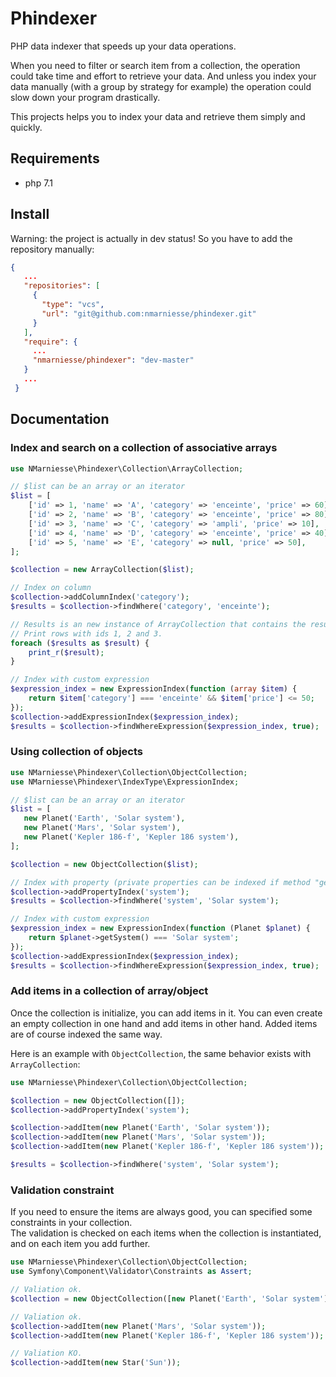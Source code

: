 # Phindexer

PHP data indexer that speeds up your data operations.  

When you need to filter or search item from a collection, the operation could take time and effort to
retrieve your data. And unless you index your data manually (with a group by strategy for example) the 
operation could slow down your program drastically.  

This projects helps you to index your data and retrieve them simply and quickly.  


## Requirements

- php 7.1


## Install

Warning: the project is actually in dev status! So you have to add the repository manually:

```json
{
   ...
   "repositories": [
     {
       "type": "vcs",
       "url": "git@github.com:nmarniesse/phindexer.git"
     }
   ],
   "require": {
     ...
     "nmarniesse/phindexer": "dev-master"
   }
   ...
 }
```


## Documentation

### Index and search on a collection of associative arrays

```php
use NMarniesse\Phindexer\Collection\ArrayCollection;

// $list can be an array or an iterator
$list = [
    ['id' => 1, 'name' => 'A', 'category' => 'enceinte', 'price' => 60],
    ['id' => 2, 'name' => 'B', 'category' => 'enceinte', 'price' => 80],
    ['id' => 3, 'name' => 'C', 'category' => 'ampli', 'price' => 10],
    ['id' => 4, 'name' => 'D', 'category' => 'enceinte', 'price' => 40],
    ['id' => 5, 'name' => 'E', 'category' => null, 'price' => 50],
];

$collection = new ArrayCollection($list);

// Index on column
$collection->addColumnIndex('category');
$results = $collection->findWhere('category', 'enceinte');

// Results is an new instance of ArrayCollection that contains the results
// Print rows with ids 1, 2 and 3.
foreach ($results as $result) {
    print_r($result);
}

// Index with custom expression
$expression_index = new ExpressionIndex(function (array $item) {
    return $item['category'] === 'enceinte' && $item['price'] <= 50;
});
$collection->addExpressionIndex($expression_index);
$results = $collection->findWhereExpression($expression_index, true);

```


### Using collection of objects

```php
use NMarniesse\Phindexer\Collection\ObjectCollection;
use NMarniesse\Phindexer\IndexType\ExpressionIndex;

// $list can be an array or an iterator
$list = [
   new Planet('Earth', 'Solar system'),
   new Planet('Mars', 'Solar system'),
   new Planet('Kepler 186-f', 'Kepler 186 system'),
];

$collection = new ObjectCollection($list);

// Index with property (private properties can be indexed if method "get" is accessible, here method "getSystem")
$collection->addPropertyIndex('system');
$results = $collection->findWhere('system', 'Solar system');

// Index with custom expression
$expression_index = new ExpressionIndex(function (Planet $planet) {
    return $planet->getSystem() === 'Solar system';
});
$collection->addExpressionIndex($expression_index);
$results = $collection->findWhereExpression($expression_index, true);
```


### Add items in a collection of array/object

Once the collection is initialize, you can add items in it. You can even create an empty collection
in one hand and add items in other hand. Added items are of course indexed the same way.   

Here is an example with `ObjectCollection`, the same behavior exists with `ArrayCollection`:

```php
use NMarniesse\Phindexer\Collection\ObjectCollection;

$collection = new ObjectCollection([]);
$collection->addPropertyIndex('system');

$collection->addItem(new Planet('Earth', 'Solar system'));
$collection->addItem(new Planet('Mars', 'Solar system'));
$collection->addItem(new Planet('Kepler 186-f', 'Kepler 186 system'));

$results = $collection->findWhere('system', 'Solar system');
```


### Validation constraint

If you need to ensure the items are always good, you can specified some constraints in your collection.  
The validation is checked on each items when the collection is instantiated, and on each item you add further.

```php
use NMarniesse\Phindexer\Collection\ObjectCollection;
use Symfony\Component\Validator\Constraints as Assert;

// Valiation ok.
$collection = new ObjectCollection([new Planet('Earth', 'Solar system')], new Assert\Type(['type' => Planet::class]));

// Valiation ok.
$collection->addItem(new Planet('Mars', 'Solar system'));
$collection->addItem(new Planet('Kepler 186-f', 'Kepler 186 system'));

// Valiation KO.
$collection->addItem(new Star('Sun'));
```
